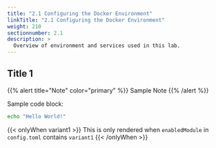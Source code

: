 ```yaml
---
title: "2.1 Configuring the Docker Environment"
linkTitle: "2.1 Configuring the Docker Environment"
weight: 210
sectionnumber: 2.1
description: >
  Overview of environment and services used in this lab.
---
```



## Title 1

{{% alert title="Note" color="primary" %}}
Sample Note
{{% /alert %}}

Sample code block:
```bash
echo "Hello World!"
```

{{< onlyWhen variant1 >}}
This is only rendered when `enabledModule` in `config.toml` contains `variant1`
{{< /onlyWhen >}}
